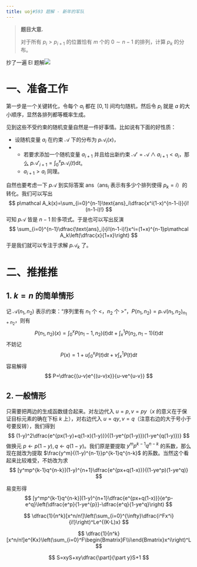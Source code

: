 ```yaml
---
title: uoj#593 题解 - 新年的军队
---
```


> **题目大意.**
>
> 对于所有 $p_i>p_{i+1}$ 的位置恰有 $m$ 个的 $0\sim n-1$ 的排列，计算 $p_k$ 的分布。

抄了一遍 EI 题解![](https://xyix.gitee.io/images/qq/kk.png)

# 一、准备工作

第一步是一个关键转化，令每个 $a_i$ 都在 $[0,1]$ 间均匀随机，然后令 $p_i$ 就是 $a$ 的大小顺序，显然各排列都等概率生成。

见到这些不受约束的随机变量自然是一件好事情。比如说有下面的好性质：

- 设随机变量 $a_i$ 在约束 $\mathcal A$ 下的分布为 $p\mathcal A_i(x)$，
- - 若要求添加一个随机变量 $a_{i+1}$ 并且给出新约束 $\mathcal A'=\mathcal A\land a_{i+1}<a_i$，那么 $p\mathcal A'_{i+1}=\int_0^xp\mathcal A_i(t)\text{d}t$。
  - $a_{i+1}>a_i$ 同理。

自然也要考虑一下 $p\mathcal A$ 到实际答案 $\text{ans}$（$\text{ans}_i$ 表示有多少个排列使得 $p_k=i$）的转化。我们可以写出
$$
p\mathcal A_k(x)=\sum_{i=0}^{n-1}\text{ans}_i\dfrac{x^i(1-x)^{n-1-i}}{i!(n-1-i)!}
$$
可知 $p\mathcal A$ 皆是 $n-1$ 阶多项式。于是也可以写出反演
$$
\sum_{i=0}^{n-1}\dfrac{\text{ans}_i}{i!(n-1-i)!}x^i=(1+x)^{n-1}p\mathcal A_k\left(\dfrac{x}{1+x}\right)
$$
于是我们就可以专注于求解 $p\mathcal A_k$ 了。

# 二、推推推

## 1. $k=n$ 的简单情形

记 $\mathcal A(n_1,n_2)$ 表示约束：“序列里有 $n_1$ 个 $<$，$n_2$ 个 $>$”，$P(n_1,n_2)=p\mathcal A(n_1,n_2)_{n_1+n_2}$，则有
$$
P(n_1,n_2)(x)=\int_0^{x}P(n_1-1,n_2)(t)\text{d}t+\int_{x}^1P(n_2,n_1-1)(t)\text{d}t
$$
不妨记
$$
P(x)=1+u\int_0^xP(t)\text{d}t+v\int_x^1P(t)\text{d}t
$$
容易解得
$$
P=\dfrac{(u-v)e^{(u-v)x}}{u-ve^{u-v}}
$$

## 2. 一般情形

只需要把两边的生成函数缝合起来。对左边代入 $u=p,v=py$（$x$ 的意义在于保证目标元素的确在下标 $k$ 上），对右边代入 $u=qy,v=q$（注意右边的大于号小于号要反转），我们得到
$$
(1-y)^2\dfrac{e^{px(1-y)+q(1-x)(1-y)}}{(1-ye^{p(1-y)})(1-ye^{q(1-y)})}
$$
做换元 $p\leftarrow p(1-y),q\leftarrow q(1-y)$。我们原是要提取 $y^mp^{k-1}q^{n-k}$ 的系数，那么现在就改为提取 $\frac{y^m}{(1-y)^{n-1}}p^{k-1}q^{n-k}$ 的系数。当然这个看起来比较难受，不妨改为求
$$
[y^mp^{k-1}q^{n-k}](1-y)^{n+1}\dfrac{e^{px+q(1-x)}}{(1-ye^p)(1-ye^q)}
$$

易变形得
$$
[y^mp^{k-1}q^{n-k}](1-y)^{n+1}\dfrac{e^{px+q(1-x)}}{e^p-e^q}\left(\dfrac{e^p}{1-ye^{p}}-\dfrac{e^q}{1-ye^q}\right)
$$

$$
\dfrac{1}{n^k}[x^n/n!]\left(\sum_{i=0}^{\infty}\dfrac{i^Fx^i}{i!}\right)^Le^{(K-L)x}
$$

$$
\dfrac{1}{n^k}[x^n/n!]e^{Kx}\left(\sum_{i=0}^F\begin{Bmatrix}F\\i\end{Bmatrix}x^i\right)^L
$$

$$
S=xyS+xy\dfrac{\part}{\part y}S+1
$$





